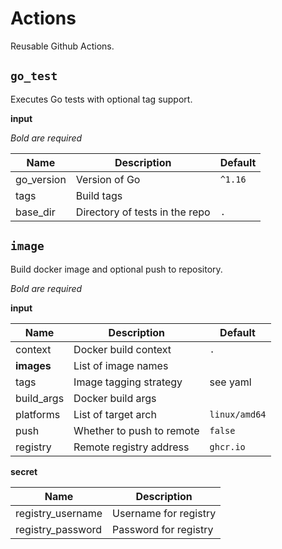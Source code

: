 # Actions

Reusable Github Actions.

## `go_test`

Executes Go tests with optional tag support.

**input**

_Bold are required_

| Name       | Description                    | Default |
|------------|--------------------------------|---------|
| go_version | Version of Go                  | `^1.16` |
| tags       | Build tags                     |         |
| base_dir   | Directory of tests in the repo | `.`     |

## `image`

Build docker image and optional push to repository.

_Bold are required_

**input**

| Name       | Description               | Default       |
|------------|---------------------------|---------------|
| context    | Docker build context      | `.`           |
| **images** | List of image names       |               |
| tags       | Image tagging strategy    | see yaml      |
| build_args | Docker build args         |               |
| platforms  | List of target arch       | `linux/amd64` |
| push       | Whether to push to remote | `false`       |
| registry   | Remote registry address   | `ghcr.io`     |

**secret**

| Name              | Description           |
|-------------------|-----------------------|
| registry_username | Username for registry |
| registry_password | Password for registry |



